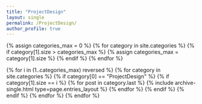 ```yaml
---
title: "ProjectDesign"
layout: single
permalink: /ProjectDesign/
author_profile: true
---
```


{% assign categories_max = 0 %}
{% for category in site.categories %}
  {% if category[1].size > categories_max %}
    {% assign categories_max = category[1].size %}
  {% endif %}
{% endfor %}


{% for i in (1..categories_max) reversed %}
  {% for category in site.categories %}
    {% if category[0] == "ProjectDesign" %}
      {% if category[1].size == i %}
            {% for post in category.last %}
              {% include archive-single.html type=page.entries_layout %}
            {% endfor %}
      {% endif %}
    {% endif %}
  {% endfor %}
{% endfor %}
